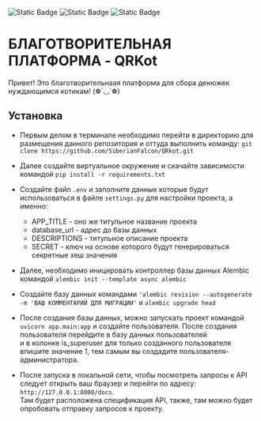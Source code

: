 ![Static Badge](https://img.shields.io/badge/Python-gray) ![Static Badge](https://img.shields.io/badge/FastAPI-orange) ![Static Badge](https://img.shields.io/badge/SQLAlchemy-navy)


# БЛАГОТВОРИТЕЛЬНАЯ ПЛАТФОРМА - QRKot

Привет! Это благотворительнаая платформа для сбора денюжек нуждающимся котикам! (❁´◡`❁)

## Установка

* Первым делом в терминале необходимо перейти в директорию для размещения данного репозитория и оттуда выполнить команду: ```git clone https://github.com/SiberianFalcon/QRkot.git```
* Далее создайте виртуальное окружение и скачайте зависимости командой ```pip install -r requirements.txt```
* Создайте файл ```.env``` и заполните данные которые будут использоваться в файле ```settings.py``` для настройки проекта, а именно:
   * APP_TITLE - оно же титульное название проекта
   * database_url - адрес до базы данных
   * DESCRIPTIONS - титульное описание проекта  
   * SECRET - ключ на основе которого будут генерироваться секретные хеш значения

* Далее, необходимо иницировать контроллер базы данных Alembic командой ```alembic init --template async alembic```
* Создайте базу данных командами ```'alembic revision --autogenerate -m 'ВАШ КОММЕНТАРИЙ ДЛЯ МИГРАЦИИ'``` и ```alembic upgrade head```
* После создания базы данных, можно запускать проект командой ```uvicorn app.main:app``` и создайте пользователя. После создания пользователя перейдите в базу данных пользователей  
    и в колонке is_superuser для только созданного пользователя впишите значение 1, тем самым вы создадите пользователя-администратора.

* После запуска в локальной сети, чтобы посмотреть запросы к API следует открыть ваш браузер и перейти по адресу:
  ```http://127.0.0.1:8000/docs```.<br> Там будет расположена спецификация API, также, там можно будет опробовать отправку запросов к проекту.
  
